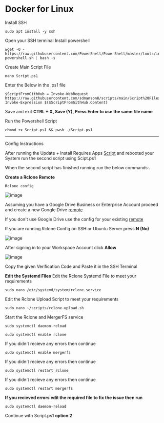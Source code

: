 # Docker for Linux 

Install SSH 
```
sudo apt install -y ssh
```
Open your SSH terminal
Install powershell
```
wget -O - https://raw.githubusercontent.com/PowerShell/PowerShell/master/tools/install-powershell.sh | bash -s
```
Create Main Script File
```
nano Script.ps1
```
Enter the Below in the .ps1 file
```
$ScriptFromGithHub = Invoke-WebRequest https://raw.githubusercontent.com/sdmanson8/scripts/main/Script%20Files/Script.ps1
Invoke-Expression $($ScriptFromGithHub.Content)
```
Save and exit **CTRL + X, Save (Y), Press Enter to use the same file name**

Run the Powershell Script
```
chmod +x Script.ps1 && pwsh ./Script.ps1
```
---------------------------------------------------------

Config Instructions


After running the Update + Install Requires Apps [Script](https://github.com/sdmanson8/scripts/blob/main/Script%20Files/PrepLinuxForDocker.sh) and rebooted your System run the second script using Scipt.ps1

When the second script has finished running run the below commands:.

**Create a Rclone Remote**
```
Rclone config
```
![image](https://user-images.githubusercontent.com/90516190/134173943-32ea4514-e922-43a9-89da-3fee16a4426f.png)

Assuming you have a Google Drive Business or Enterprise Account proceed and create a new Google Drive [remote](https://rclone.org/drive/)

If you don't use Google Drive use the config for your existing [remote](https://rclone.org/overview/)

If you are running Rclone Config on SSH or Ubuntu Server press **N (No)**

![image](https://user-images.githubusercontent.com/90516190/134175801-dce9d5b4-8fef-4073-8e58-df417419dd39.png)

After signing in to your Workspace Account click **Allow**

![image](https://user-images.githubusercontent.com/90516190/134176384-22ccddac-692a-4318-b79c-9bd170d7d6c9.png)

Copy the given Verification Code and Paste it in the SSH Terminal

**Edit the Systemd Files**
Edit the Rclone Systemd File to meet your requirements
```
sudo nano /etc/systemd/system/rclone.service
```
Edit the Rclone Upload Script to meet your requirements
```
sudo nano ~/scripts/rclone-upload.sh
```

Start the Rclone and MergerFS service
```
sudo systemctl daemon-reload 
```
```
sudo systemctl enable rclone
```
If you didn't recieve any errors then continue
```
sudo systemctl enable mergerfs
```
If you didn't recieve any errors then continue
```
sudo systemctl restart rclone
```
If you didn't recieve any errors then continue
```
sudo systemctl restart mergerfs
```

**If you recieved errors edit the required file to fix the issue then run**
```
sudo systemctl daemon-reload
```

Continue with Script.ps1 **option 2**
